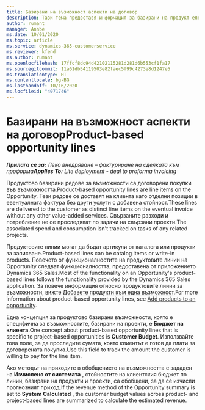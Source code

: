 ```yaml
---
title: Базирани на възможност аспекти на договор
description: Тази тема предоставя информация за базирани на продукт елементи от ред на възможност в Project Operations.
author: rumant
manager: Annbe
ms.date: 10/01/2020
ms.topic: article
ms.service: dynamics-365-customerservice
ms.reviewer: kfend
ms.author: rumant
ms.openlocfilehash: 17ffcf8dc94d42102115281d281d6b553cf1fa17
ms.sourcegitcommit: 11a61db54119503e82faec5f99c4273e8d1247e5
ms.translationtype: HT
ms.contentlocale: bg-BG
ms.lasthandoff: 10/16/2020
ms.locfileid: "4071746"
---
```

# <a name="product-based-opportunity-lines"></a><span data-ttu-id="1e16f-103">Базирани на възможност аспекти на договор</span><span class="sxs-lookup"><span data-stu-id="1e16f-103">Product-based opportunity lines</span></span>

<span data-ttu-id="1e16f-104">_**Прилага се за:** Леко внедряване – фактуриране на сделката към проформа_</span><span class="sxs-lookup"><span data-stu-id="1e16f-104">_**Applies To:** Lite deployment - deal to proforma invoicing_</span></span>

<span data-ttu-id="1e16f-105">Продуктово базирани редове за възможности са договорени покупки във възможността.</span><span class="sxs-lookup"><span data-stu-id="1e16f-105">Product-based opportunity lines are line items on the Opportunity.</span></span> <span data-ttu-id="1e16f-106">Тези редове се доставят на клиента като отделни позиции в евентуалната фактура без други услуги с добавена стойност.</span><span class="sxs-lookup"><span data-stu-id="1e16f-106">These lines are delivered to the customer as distinct line items on the eventual invoice without any other value-added services.</span></span> <span data-ttu-id="1e16f-107">Свързаните разходи и потребление не се проследяват по задачи на свързани проекти.</span><span class="sxs-lookup"><span data-stu-id="1e16f-107">The associated spend and consumption isn't tracked on tasks of any related projects.</span></span>

<span data-ttu-id="1e16f-108">Продуктовите линии могат да бъдат артикули от каталога или продукти за записване.</span><span class="sxs-lookup"><span data-stu-id="1e16f-108">Product-based lines can be catalog items or write-in products.</span></span> <span data-ttu-id="1e16f-109">Повечето от функционалностите на продуктовите линии на Opportunity следват функционалността, предоставена от приложението Dynamics 365 Sales.</span><span class="sxs-lookup"><span data-stu-id="1e16f-109">Most of the functionality on an Opportunity's product-based lines follows the functionality provided by the Dynamics 365 Sales application.</span></span> <span data-ttu-id="1e16f-110">За повече информация относно продуктовите линии за възможности, вижте [Добавете продукти към една възможност](https://docs.microsoft.com/dynamics365/sales-enterprise/add-products-opportunity).</span><span class="sxs-lookup"><span data-stu-id="1e16f-110">For more information about product-based opportunity lines, see [Add products to an opportunity](https://docs.microsoft.com/dynamics365/sales-enterprise/add-products-opportunity).</span></span>

<span data-ttu-id="1e16f-111">Една концепция за продуктово базирани възможности, която е специфична за възможностите, базирани на проекти, е **Бюджет на клиента**.</span><span class="sxs-lookup"><span data-stu-id="1e16f-111">One concept about product-based opportunity lines that is specific to project-based opportunities is **Customer Budget**.</span></span> <span data-ttu-id="1e16f-112">Използвайте това поле, за да проследите сумата, която клиентът е готов да плати за договорената покупка.</span><span class="sxs-lookup"><span data-stu-id="1e16f-112">Use this field to track the amount the customer is willing to pay for the line item.</span></span>

<span data-ttu-id="1e16f-113">Ако методът на приходите в обобщението на възможността е зададен на **Изчислено от системата** , стойностите на клиентския бюджет по линии, базирани на продукти и проекти, са обобщени, за да се изчисли прогнозният приход.</span><span class="sxs-lookup"><span data-stu-id="1e16f-113">If the revenue method of the Opportunity summary is set to **System Calculated** , the customer budget values across product- and project-based lines are summarized to calculate the estimated revenue.</span></span>

